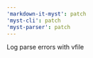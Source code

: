 ```yaml
---
'markdown-it-myst': patch
'myst-cli': patch
'myst-parser': patch
---
```


Log parse errors with vfile
